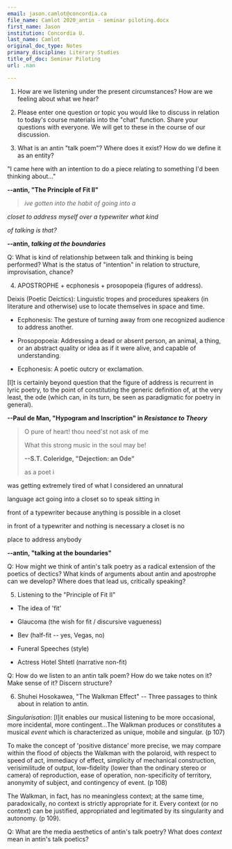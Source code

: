 ```yaml
---
email: jason.camlot@concordia.ca
file_name: Camlot 2020_antin - seminar piloting.docx
first_name: Jason
institution: Concordia U.
last_name: Camlot
original_doc_type: Notes
primary_discipline: Literary Studies
title_of_doc: Seminar Piloting
url: .nan

---
```

1.  How are we listening under the present circumstances? How are we
    feeling about what we hear?

2.  Please enter one question or topic you would like to discuss in
    relation to today's course materials into the "chat" function. Share
    your questions with everyone. We will get to these in the course of
    our discussion.

3.  What is an antin "talk poem"? Where does it exist? How do we define
    it as an entity?

"I came here with an intention to do a piece relating to something I'd
been thinking about..."

**\--antin, "The Principle of Fit II"**

> *ive gotten into the habit of going into a*

*closet to address myself over a typewriter what kind*

*of talking is that?*

**\--antin, *talking at the boundaries***

Q: What is kind of relationship between talk and thinking is being
performed? What is the status of "intention" in relation to structure,
improvisation, chance?

4.  APOSTROPHE + ecphonesis + prosopopeia (figures of address).

Deixis (Poetic Deictics): Linguistic tropes and procedures speakers (in
literature and otherwise) use to locate themselves in space and time.

-   Ecphonesis: The gesture of turning away from one recognized audience
    to address another.

-   Prosopopoeia: Addressing a dead or absent person, an animal, a
    thing, or an abstract quality or idea as if it were alive, and
    capable of understanding.

-   Ecphonesis: A poetic outcry or exclamation.

\[I\]t is certainly beyond question that the figure of address is
recurrent in lyric poetry, to the point of constituting the generic
definition of, at the very least, the ode (which can, in its turn, be
seen as paradigmatic for poetry in general).

**\--Paul de Man, "Hypogram and Inscription" in *Resistance to Theory***

> O pure of heart! thou need\'st not ask of me 
>
> What this strong music in the soul may be! 
>
> **\--S.T. Coleridge, "Dejection: an Ode"**
>
> as a poet i

was getting extremely tired of what I considered an unnatural

language act going into a closet so to speak sitting in

front of a typewriter because anything is possible in a closet

in front of a typewriter and nothing is necessary a closet is no

place to address anybody

**\--antin, "talking at the boundaries"**

Q: How might we think of antin's talk poetry as a radical extension of
the poetics of dectics? What kinds of arguments about antin and
apostrophe can we develop? Where does that lead us, critically speaking?

5.  Listening to the "Principle of Fit II"

-   The idea of 'fit'

-   Glaucoma (the wish for fit / discursive vagueness)

-   Bev (half-fit -- yes, Vegas, no)

-   Funeral Speeches (style)

-   Actress Hotel Shtetl (narrative non-fit)

Q: How do we listen to an antin talk poem? How do we take notes on it?
Make sense of it? Discern structure?

6.  Shuhei Hosokawea, "The Walkman Effect" -- Three passages to think
    about in relation to antin.

*Singularisation*: \[I\]it enables our musical listening to be more
occasional, more incidental, more contingent...The Walkman produces or
constitutes a musical *event* which is characterized as unique, mobile
and singular. (p 107)

To make the concept of 'positive distance' more precise, we may compare
within the flood of objects the Walkman with the polaroid, with respect
to speed of act, immediacy of effect, simplicity of mechanical
construction, verisimilitude of output, low-fidelity (lower than the
ordinary stereo or camera) of reproduction, ease of operation,
non-specificity of territory, anonymity of subject, and contingency of
event. (p 108)

The Walkman, in fact, has no meaningless context; at the same time,
paradoxically, no context is strictly appropriate for it. Every context
(or no context) can be justified, appropriated and legitimated by its
singularity and autonomy. (p 109).

Q: What are the media aesthetics of antin's talk poetry? What does
*context* mean in antin's talk poetics?
